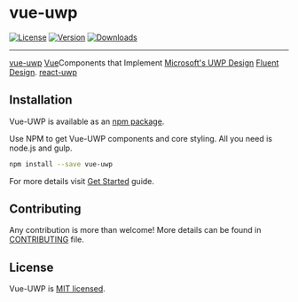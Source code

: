 # vue-uwp 

[![License](https://img.shields.io/npm/l/vue-uwp.svg)](https://www.npmjs.com/package/vue-uwp)
[![Version](https://img.shields.io/npm/v/vue-uwp.svg)](https://www.npmjs.com/package/vue-uwp)
[![Downloads](https://img.shields.io/npm/dm/vue-uwp.svg)](https://www.npmjs.com/package/vue-uwp)

---
[vue-uwp](https://github.com/babyeyeFE/vue-uwp.git) 
[Vue](https://vuejs.org)Components that Implement 
[Microsoft's UWP Design](https://developer.microsoft.com/en-us/windows/apps/design) 
[Fluent Design](https://www.microsoft.com/design/fluent/). 
[react-uwp](https://www.react-uwp.com/) 

## Installation 

Vue-UWP is available as an [npm package](https://www.npmjs.org/package/vue-uwp). 

Use NPM to get Vue-UWP components and core styling. All you need is node.js and gulp. 

``` bash
npm install --save vue-uwp
```

For more details visit [Get Started](./get-started.md) guide. 

## Contributing 

Any contribution is more than welcome! More details can be found in [CONTRIBUTING][contributing-file] file.

## License 

Vue-UWP is [MIT licensed](https://www.npmjs.org/package/vue-uwp). 

[vue]: https://vuejs.org 
[fluent]: https://fluent.microsoft.com/ 
[fluent-uwp]: https://developer.microsoft.com/en-us/windows/apps/design 
[uwp]: https://developer.microsoft.com/en-us/windows/apps 
[contributing-file]: https://github.com/arturmiz/vuent/blob/master/.github/CONTRIBUTING.md 
[changelog-file]: https://github.com/arturmiz/vuent/blob/master/CHANGELOG.md 
